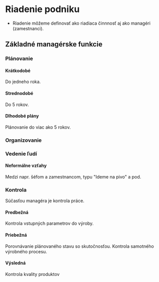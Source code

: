 # Riadenie podniku

- Riadenie môžeme definovať ako riadiaca činnnosť aj ako managéri (zamestnanci).

## Základné managérske funkcie

### Plánovanie

#### Krátkodobé

Do jedneho roka.

#### Strednodobé

Do 5 rokov.

#### Dlhodobé plány

Plánovanie do viac ako 5 rokov.

### Organizovanie

### Vedenie ľudí

#### Neformálne vzťahy
Medzi napr. šéfom a zamestnancom, typu "Ideme na pivo" a pod.

### Kontrola

Súčasťou managéra je kontrola práce.

#### Predbežná

Kontrola vstupných parametrov do výroby.

#### Priebežná

Porovnávanie plánovaného stavu so skutočnosťou. Kontrola samotného výrobného procesu.

#### Výsledná

Kontrola kvality produktov

